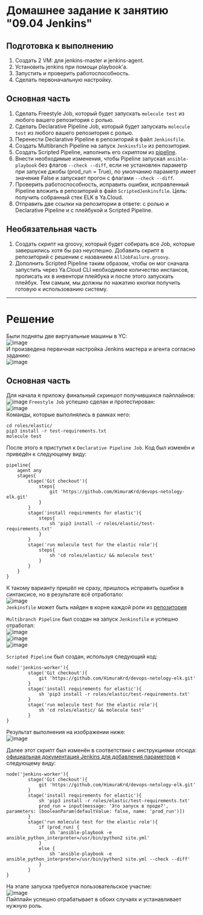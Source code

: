# Домашнее задание к занятию "09.04 Jenkins"

## Подготовка к выполнению

1. Создать 2 VM: для jenkins-master и jenkins-agent.
2. Установить jenkins при помощи playbook'a.
3. Запустить и проверить работоспособность.
4. Сделать первоначальную настройку.

## Основная часть

1. Сделать Freestyle Job, который будет запускать `molecule test` из любого вашего репозитория с ролью.
2. Сделать Declarative Pipeline Job, который будет запускать `molecule test` из любого вашего репозитория с ролью.
3. Перенести Declarative Pipeline в репозиторий в файл `Jenkinsfile`.
4. Создать Multibranch Pipeline на запуск `Jenkinsfile` из репозитория.
5. Создать Scripted Pipeline, наполнить его скриптом из [pipeline](./pipeline).
6. Внести необходимые изменения, чтобы Pipeline запускал `ansible-playbook` без флагов `--check --diff`, если не установлен параметр при запуске джобы (prod_run = True), по умолчанию параметр имеет значение False и запускает прогон с флагами `--check --diff`.
7. Проверить работоспособность, исправить ошибки, исправленный Pipeline вложить в репозиторий в файл `ScriptedJenkinsfile`. Цель: получить собранный стек ELK в Ya.Cloud.
8. Отправить две ссылки на репозитории в ответе: с ролью и Declarative Pipeline и c плейбукой и Scripted Pipeline.

## Необязательная часть

1. Создать скрипт на groovy, который будет собирать все Job, которые завершились хотя бы раз неуспешно. Добавить скрипт в репозиторий с решеним с названием `AllJobFailure.groovy`.
2. Дополнить Scripted Pipeline таким образом, чтобы он мог сначала запустить через Ya.Cloud CLI необходимое количество инстансов, прописать их в инвентори плейбука и после этого запускать плейбук. Тем самым, мы должны по нажатию кнопки получить готовую к использованию систему.

---

# Решение
Были подняты две виртуальные машины в YC:  
![image](https://user-images.githubusercontent.com/68470186/159178747-e9451f54-be02-47a7-b276-0332f66e1e7e.png)  
И произведена первичная настройка Jenkins мастера и агента согласно заданию:  
![image](https://user-images.githubusercontent.com/68470186/159178784-1b83157f-bc2f-481b-ab8d-eebe5c755555.png)  

## Основная часть
Для начала я приложу финальный скриншот получившихся пайплайнов:  
![image](https://user-images.githubusercontent.com/68470186/159178845-ad073a8f-0990-4dea-92bb-bedee2ff152a.png)
``Freestyle Job`` успешно сделан и протестирован:  
![image](https://user-images.githubusercontent.com/68470186/159178931-24173598-004a-40a7-be47-7adf0e96243f.png)  
Команды, которые выполнялись в рамках него:
```shell
cd roles/elastic/
pip3 install -r test-requirements.txt
molecule test
```
После этого я приступил к ``Declarative Pipeline Job``. Код был изменён и приведён к следующему виду:
```shell
pipeline{
    agent any
    stages{
        stage('Git checkout'){
            steps{
                git 'https://github.com/HimuraKrd/devops-netology-elk.git'
            }
        }
        stage('install requirements for elastic'){
            steps{
                sh 'pip3 install -r roles/elastic/test-requirements.txt'
            }
        }
        stage('run molecule test for the elastic role'){
            steps{
                sh 'cd roles/elastic/ && molecule test'
            }
        }
    }
}
```
К такому варианту пришёл не сразу, пришлось исправить ошибки в синтаксисе, но в результате всё отработало:  
![image](https://user-images.githubusercontent.com/68470186/159179099-350eacdf-a953-4c04-bf22-ce89ef6df0da.png)  
``Jenkinsfile`` может быть найден в корне каждой роли из [репозитория](https://github.com/HimuraKrd/devops-netology-elk)  
  
``Multibranch Pipeline`` был создан на запуск ``Jenkinsfile`` и успешно отработал:  
![image](https://user-images.githubusercontent.com/68470186/159179553-09b30e2c-e71c-4027-afc9-d1baa7a7102f.png)  
![image](https://user-images.githubusercontent.com/68470186/159179563-19282f01-c1f8-4f38-bbc1-be3a7ab7c3a1.png)  
![image](https://user-images.githubusercontent.com/68470186/159179451-994a3e70-d577-4228-a0ae-cb41a61396a4.png)
  
  
``Scripted Pipeline`` был создан, используя следующий код:  
```shell
node('jenkins-worker'){
        stage('Git checkout'){
            git 'https://github.com/HimuraKrd/devops-netology-elk.git'
        }
        stage('install requirements for elastic'){
            sh 'pip3 install -r roles/elastic/test-requirements.txt'
        }
        stage('run molecule test for the elastic role'){
            sh 'cd roles/elastic/ && molecule test'
        }
}
```
Результат выполнения на изображении ниже:  
![image](https://user-images.githubusercontent.com/68470186/159179606-f5a2a852-ad14-424f-acf7-9d053d565ddc.png)  

Далее этот скрипт был изменён в соответствии с инструкциями отсюда: [официальная документация Jenkins для добавления параметров](https://www.jenkins.io/doc/book/pipeline/syntax/#parameters) к следующему виду:
```shell
node('jenkins-worker'){
        stage('Git checkout'){
            git 'https://github.com/HimuraKrd/devops-netology-elk.git'
        }
        stage('install requirements for elastic'){
            sh 'pip3 install -r roles/elastic/test-requirements.txt'
            prod_run = input(message: 'Это запуск в проде?', parameters: [booleanParam(defaultValue: false, name: 'prod_run')])
        }
        stage('run molecule test for the elastic role'){
            if (prod_run) {
                sh 'ansible-playbook -e ansible_python_interpreter=/usr/bin/python2 site.yml'
            }
            else {
                sh 'ansible-playbook -e ansible_python_interpreter=/usr/bin/python2 site.yml --check --diff'
            }
        }
}
```
На этапе запуска требуется пользовательское участие:  
![image](https://user-images.githubusercontent.com/68470186/159186016-8e744beb-315b-4ad2-9e09-f5b70aa4845a.png)  
Пайплайн успешно отрабатывает в обоих случаях и устанавливает нужную роль.

